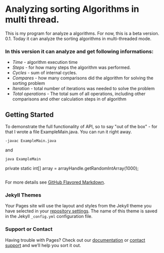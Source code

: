 # Analyzing sorting Algorithms in multi thread.

  This is my program for analyze a algorithms. For now, this is a beta version. 0.1. Today it can analyze the sorting algorithms in multi-threaded mode. 
  
### In this version it can analyze and get following informations:
  * *Time* - algorithm execution time
  * *Steps* - for how many steps the algorithm was performed.
  * *Cycles* - sum of internal cycles.
  * *Compares* - how many comparisons did the algorithm for solving the sorting problem
  * *Iteration* - total number of iterations was needed to solve the problem
  * *Total operations* - The total sum of all operations, including other comparisons and other calculation steps in of algorithm

  
## Getting Started

  To demonstrate the full functionality of API, so to say "out of the box" -  for that I wrote a file ExampleMain.java. You can run it right away.

```
-javac ExampleMain.java 
```
and

```
java ExampleMain
```
  private static int[] array = arrayHandle.getRandomIntArray(1000);

```markdown

```

For more details see [GitHub Flavored Markdown](https://guides.github.com/features/mastering-markdown/).

### Jekyll Themes

Your Pages site will use the layout and styles from the Jekyll theme you have selected in your [repository settings](https://github.com/lindXdeep/AnalyzingSorting/settings). The name of this theme is saved in the Jekyll `_config.yml` configuration file.

### Support or Contact

Having trouble with Pages? Check out our [documentation](https://help.github.com/categories/github-pages-basics/) or [contact support](https://github.com/contact) and we’ll help you sort it out.
